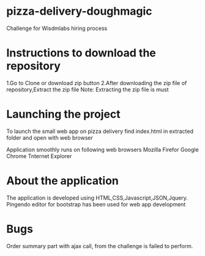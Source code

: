 # pizza-delivery-doughmagic
Challenge for Wisdmlabs hiring process

# Instructions to download the repository

1.Go to Clone or download zip button
2.After downloading the zip file of repository,Extract the zip file
Note: Extracting the zip file is must

# Launching the project

To launch the small web app on pizza delivery find index.html in extracted folder and open with web browser
 
 Application smoothly runs on following web browsers
 Mozilla Firefor
 Google Chrome
 Tnternet Explorer
 
 # About the application
 
 The application is developed using HTML,CSS,Javascript,JSON,Jquery.
  Pingendo editor for bootstrap has been used for web app development

 
 
 # Bugs
 
 Order summary part with ajax call, from the challenge is failed to perform.
